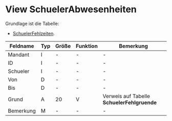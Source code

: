 # View SchuelerAbwesenheiten

Grundlage ist die Tabelle:
* [SchuelerFehlzeiten](https://doc.magellan7-datenstruktur.stueber.de/tabellen/SchuelerFehlzeiten/).


| Feldname  | Typ | Größe | Funktion | Bemerkung                                |
|-----------|-----|-------|----------|------------------------------------------|
| Mandant   | I   | -     | -        | -                                        |
| ID        | I   | -     | -        | -                                        |
| Schueler  | I   | -     | -        | -                                        |
| Von       | D   | -     | -        | -                                        |
| Bis       | D   | -     | -        | -                                        |
| Grund     | A   | 20    | V        | Verweis auf Tabelle **SchuelerFehlgruende** |
| Bemerkung | M   | -     | -        | -                                        |

